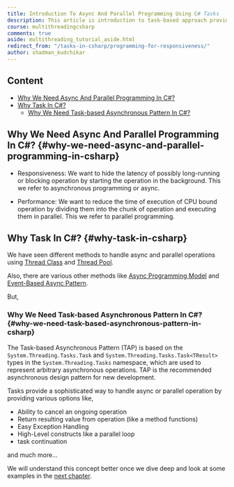 ```yaml
--- 
title: Introduction To Async And Parallel Programming Using C# Tasks
description: This article is introduction to task-based approach provided by C# .NET for async and parallel programming. Task objects are one of the central components of the task-based asynchronous pattern first introduced in the .NET Framework 4.
course: multithreadingcsharp
comments: true
aside: multithreading_tutorial_aside.html
redirect_from: "/tasks-in-csharp/programming-for-responsiveness/"
author: shadman_kudchikar
---
```


## Content

* [Why We Need Async And Parallel Programming In C#?](#why-we-need-async-and-parallel-programming-in-csharp)
* [Why Task In C#?](#why-task-in-csharp)
	- [Why We Need Task-based Asynchronous Pattern In C\#?](#why-we-need-task-based-asynchronous-pattern-in-csharp)

## Why We Need Async And Parallel Programming In C#? {#why-we-need-async-and-parallel-programming-in-csharp}

- Responsiveness: We want to hide the latency of possibly long-running or blocking operation by starting the operation in the background. This we refer to asynchronous programming or async.

- Performance: We want to reduce the time of execution of CPU bound operation by dividing them into the chunk of operation and executing them in parallel. This we refer to parallel programming.

## Why Task In C#? {#why-task-in-csharp}

We have seen different methods to handle async and parallel operations using [Thread Class](/multithreading-in-csharp/getting-started-with-thread-class-in-csharp/) and [Thread Pool](/multithreading-in-csharp/thread-pool-in-csharp/).

Also, there are various other methods like [Async Programming Model](https://docs.microsoft.com/en-us/dotnet/standard/asynchronous-programming-patterns/asynchronous-programming-model-apm) and [Event-Based Async Pattern](https://docs.microsoft.com/en-us/dotnet/standard/asynchronous-programming-patterns/event-based-asynchronous-pattern-eap).

But,

### Why We Need Task-based Asynchronous Pattern In C\#? {#why-we-need-task-based-asynchronous-pattern-in-csharp}

The Task-based Asynchronous Pattern (TAP) is based on the `System.Threading.Tasks.Task` and `System.Threading.Tasks.Task<TResult>` types in the `System.Threading.Tasks` namespace, which are used to represent arbitrary asynchronous operations. TAP is the recommended asynchronous design pattern for new development.

Tasks provide a sophisticated way to handle async or parallel operation by providing various options like,

- Ability to cancel an ongoing operation
- Return resulting value from operation (like a method functions)
- Easy Exception Handling
- High-Level constructs like a parallel loop
- task continuation

and much more...

We will understand this concept better once we dive deep and look at some examples in the [next chapter](/tasks-in-csharp/getting-started-with-csharp-task/).